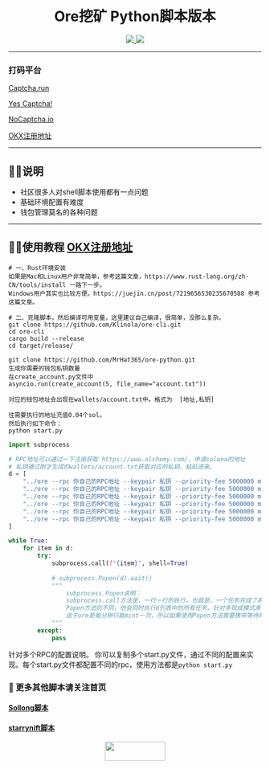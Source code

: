 <h1 align="center"> Ore挖矿 Python脚本版本 </h1>
<p align="center">
  <a href="#"><img src="https://img.shields.io/badge/Python-3.11-fadf6f"> </a>
  <a href="https://twitter.com/Crypto0xM"> <img src="https://img.shields.io/twitter/url?url=https%3A%2F%2Ftwitter.com%2FCrypto0xM">
  </a>
</p>

---

### 打码平台
[Captcha.run](https://captcha.run/sso?inviter=766e7788-4ff4-47b6-b991-93ac43dbbfae)

[Yes Captcha!](https://yescaptcha.com/i/Sy4ti1)

[NoCaptcha.io](https://www.nocaptcha.io/register?c=W9SAq9)

[OKX注册地址](https://www.ouxyi.style/join/TOTHEMOON25)

---
## 👨‍💻‍说明
- 社区很多人对shell脚本使用都有一点问题
- 基础环境配置有难度
- 钱包管理莫名的各种问题

---
## 👨‍💻‍使用教程 [OKX注册地址](https://www.ouxyi.style/join/TOTHEMOON25)
```shell
# 一、Rust环境安装
如果是Mac和Linux用户非常简单，参考这篇文章，https://www.rust-lang.org/zh-CN/tools/install 一路下一步。
Windows用户其实也比较方便。https://juejin.cn/post/7219656530235670588 参考这篇文章。

# 二、克隆脚本，然后编译可用变量，这里建议自己编译，很简单，没那么复杂。
git clone https://github.com/Klinola/ore-cli.git
cd ore-cli
cargo build --release
cd target/release/

git clone https://github.com/MrHat365/ore-python.git
生成你需要的钱包私钥数量
在create_account.py文件中
asyncio.run(create_account(5, file_name="account.txt"))

对应的钱包地址会出现在wallets/account.txt中。格式为  [地址,私钥]

往需要执行的地址充值0.04个sol。
然后执行如下命令：
python start.py
```

```python
import subprocess

# RPC地址可以通过一下注册获取 https://www.alchemy.com/，申请solana的地址
# 私钥通过刚才生成的wallets/account.txt获取对应的私钥，粘贴进来。
d = [
    "../ore --rpc 你自己的RPC地址 --keypair 私钥 --priority-fee 5000000 mine --threads 20",
    "../ore --rpc 你自己的RPC地址 --keypair 私钥 --priority-fee 5000000 mine --threads 20",
    "../ore --rpc 你自己的RPC地址 --keypair 私钥 --priority-fee 5000000 mine --threads 20",
    "../ore --rpc 你自己的RPC地址 --keypair 私钥 --priority-fee 5000000 mine --threads 20",
    "../ore --rpc 你自己的RPC地址 --keypair 私钥 --priority-fee 5000000 mine --threads 20",
    "../ore --rpc 你自己的RPC地址 --keypair 私钥 --priority-fee 5000000 mine --threads 20",
]

while True:
    for item in d:
        try:
            subprocess.call(f"{item}", shell=True)
            
            # subprocess.Popen(d).wait()
            """
                subprocess.Popen说明：
                subprocess.call方法是，一行一行的执行，也就是，一个任务完成了再去完成下一个任务。
                Popen方法则不同，他会同时执行d列表中的所有任务，针对多现成模式来说，需要更高的电脑配置，以及性能要求。所以慎用。会卡！
                由于ore是每分钟只能mint一次，所以如果使用Popen方法需要携带等待时间。time.sleep(60)
            """
        except:
            pass
```

针对多个RPC的配置说明。
你可以复制多个start.py文件，通过不同的配置来实现。每个start.py文件都配置不同的rpc，使用方法都是`python start.py`


### 🐹 更多其他脚本请关注首页
#### [Sollong脚本](https://github.com/MrHat365/sollong_daily_task.git)
#### [starrynift脚本](https://github.com/MrHat365/starrynift.git)

<p align="center">
  <a href="https://twitter.com/Crypto0xM"> <img width="120" height="38" src="https://img.shields.io/twitter/url?url=https%3A%2F%2Ftwitter.com%2FCrypto0xM"/>
  </a>
</p>
